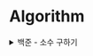 # Algorithm

<details>

 <summary> 백준 - 소수 구하기 </summary>
  * [1929 - 2025.09.09](1929_s3_20250909.py)
  
    * 생각의 흐름은 다음과 같음.
    
    * 1. a 부터 b 까지의 범위니 for 문 하나 필요, a부터 i까지 탐색하며 소수를 찾아야 하니 for 문 하나 더 필요
      > 시간초과
      
    * 2. 소수가 아닐 때는 바로 break 하여 탈출하기
      > 시간초과
      
    * 2. 2번째 for문에서 루트 i만큼만 탐색하면 됨
      > 틀림: a=1,2 일때의 예외처리
      
    * 3. a=1,2 일때 조건문으로 바로 2가 출력되도록하여 예외처리 해결
      > 틀림: b=1 일때의 예외 조건을 생각하지 못함
      
    * 4. b!=1 일때만 반복문 실행되도록 수정
      > 정답

</details>
